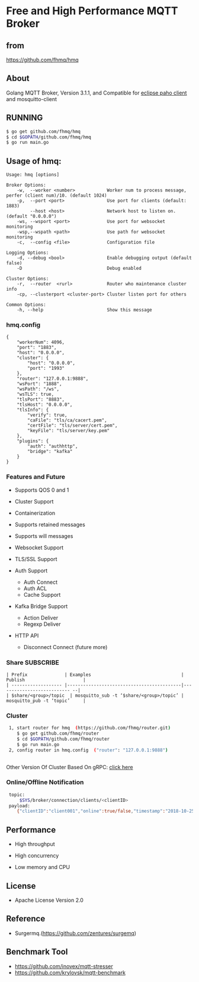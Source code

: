 
Free and High Performance MQTT Broker 
============


## from

https://github.com/fhmq/hmq


## About

Golang MQTT Broker, Version 3.1.1, and Compatible
for [eclipse paho client](https://github.com/eclipse?utf8=%E2%9C%93&q=mqtt&type=&language=) and mosquitto-client

## RUNNING
```bash
$ go get github.com/fhmq/hmq
$ cd $GOPATH/github.com/fhmq/hmq
$ go run main.go
```

## Usage of hmq:
~~~
Usage: hmq [options]

Broker Options:
    -w,  --worker <number>            Worker num to process message, perfer (client num)/10. (default 1024)
    -p,  --port <port>                Use port for clients (default: 1883)
         --host <host>                Network host to listen on. (default "0.0.0.0")
    -ws, --wsport <port>              Use port for websocket monitoring
    -wsp,--wspath <path>              Use path for websocket monitoring
    -c,  --config <file>              Configuration file

Logging Options:
    -d, --debug <bool>                Enable debugging output (default false)
    -D                                Debug enabled

Cluster Options:
    -r,  --router  <rurl>             Router who maintenance cluster info
    -cp, --clusterport <cluster-port> Cluster listen port for others

Common Options:
    -h, --help                        Show this message
~~~

### hmq.config
~~~
{
	"workerNum": 4096,
	"port": "1883",
	"host": "0.0.0.0",
	"cluster": {
		"host": "0.0.0.0",
		"port": "1993"
	},
	"router": "127.0.0.1:9888",
	"wsPort": "1888",
	"wsPath": "/ws",
	"wsTLS": true,
	"tlsPort": "8883",
	"tlsHost": "0.0.0.0",
	"tlsInfo": {
		"verify": true,
		"caFile": "tls/ca/cacert.pem",
		"certFile": "tls/server/cert.pem",
		"keyFile": "tls/server/key.pem"
	},
	"plugins": {
		"auth": "authhttp",
		"bridge": "kafka"
	}
}
~~~

### Features and Future

* Supports QOS 0 and 1

* Cluster Support

* Containerization

* Supports retained messages

* Supports will messages  

* Websocket Support

* TLS/SSL Support

* Auth Support
	* Auth Connect
	* Auth ACL
	* Cache Support

* Kafka Bridge Support
	* Action Deliver
	* Regexp Deliver

* HTTP API
	* Disconnect Connect (future more)

### Share SUBSCRIBE
~~~
| Prefix              | Examples                                  | Publish                      |
| ------------------- |-------------------------------------------|--------------------------- --|
| $share/<group>/topic  | mosquitto_sub -t ‘$share/<group>/topic’ | mosquitto_pub -t ‘topic’     |
~~~

### Cluster
```bash
 1, start router for hmq  (https://github.com/fhmq/router.git)
 	$ go get github.com/fhmq/router
 	$ cd $GOPATH/github.com/fhmq/router
 	$ go run main.go
 2, config router in hmq.config  ("router": "127.0.0.1:9888")
 
```
Other Version Of Cluster Based On gRPC: [click here](https://github.com/fhmq/rhmq)

### Online/Offline Notification
```bash
 topic:
     $SYS/broker/connection/clients/<clientID>
 payload:
	{"clientID":"client001","online":true/false,"timestamp":"2018-10-25T09:32:32Z"}
```

## Performance

* High throughput

* High concurrency

* Low memory and CPU


## License

* Apache License Version 2.0


## Reference

* Surgermq.(https://github.com/zentures/surgemq)

## Benchmark Tool

* https://github.com/inovex/mqtt-stresser
* https://github.com/krylovsk/mqtt-benchmark

